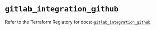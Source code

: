 # `gitlab_integration_github`

Refer to the Terraform Registory for docs: [`gitlab_integration_github`](https://registry.terraform.io/providers/gitlabhq/gitlab/16.2.0/docs/resources/integration_github).

